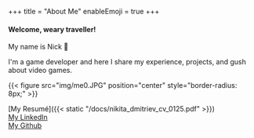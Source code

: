 +++
title = "About Me"
enableEmoji = true
+++

#### Welcome, weary traveller!

My name is Nick &#x1f44b;

I'm a game developer and here I share my experience, projects, and gush about video games.

{{< figure src="img/me0.JPG" position="center" style="border-radius: 8px;" >}}


[My Resumé]({{< static "/docs/nikita_dmitriev_cv_0125.pdf" >}})  
[My LinkedIn](https://www.linkedin.com/in/dmitriev-nikita-tch/)  
[My Github](https://github.com/TheCHead)